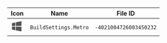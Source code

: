 | Icon | Name | File ID |
| ---  | ---  | ---     |
| ![](BuildSettings.Metro.png) | `BuildSettings.Metro` | `-4021004726003450232` |
